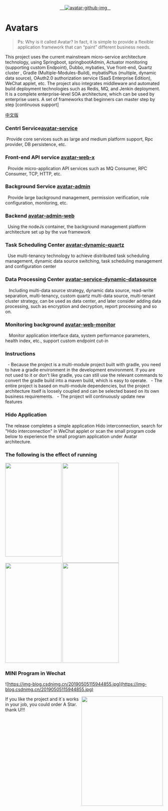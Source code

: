 <p align="center">
  <a href="http://avatar.wlgdo.com">
   <img alt="avatar-github-img" src="https://repository-images.githubusercontent.com/182984652/8992b700-7337-11e9-9c04-df8b5f02c21e">
  </a>
</p>

# Avatars
>Ps: Why is it called Avatar? In fact, it is simple to provide a flexible application framework that can “paint” different business needs.

This project uses the current mainstream micro-service architecture technology, using Springboot, springbootAdmin, Actuator monitoring (supporting custom Endpoint), Dubbo, mybaties, Vue front-end, Quartz cluster
, Gradle (Multiple-Modules-Build), mybatisPlus (multiple, dynamic data source), OAuth2.0 authorization service (SaaS Enterprise Edition), WeChat applet, etc.
The project also integrates middleware and automated build deployment technologies such as Redis, MQ, and Jenkin deployment.
It is a complete enterprise-level SOA architecture, which can be used by enterprise users. A set of frameworks that beginners can master step by step [continuous support]  

[中文版](https://github.com/wligang/avatars/blob/master/README_CN.md)  

### Centrl Service[avatar-service](https://github.com/wligang/avatars/tree/master/avatar-service)
 Provide core services such as large and medium platform support, Rpc provider, DB persistence, etc.

### Front-end API service [avatar-web-x](https://github.com/wligang/avatars/tree/master/avatar-web)
  Provide micro-application API services such as MQ Consumer, RPC Consumer, TCP, HTTP, etc.

### Background Service [avatar-admin](https://github.com/wligang/avatars/tree/master/avatar-admin)
  Provide large background management, permission verification, role configuration, monitoring, etc.
  
### Backend [avatar-admin-web](https://github.com/wligang/avatars/tree/master/avatar-admin-web)
  Using the nodeJs container, the background management platform architecture set up by the vue framework
  
### Task Scheduling Center [avatar-dynamic-quartz](https://github.com/wligang/avatars/tree/master/avatar-dynamic-quartz)
  Use multi-tenancy technology to achieve distributed task scheduling management, dynamic data source switching, task scheduling management and configuration center

### Data Processing Center [avatar-service-dynamic-datasource](https://github.com/wligang/avatars/tree/master/avatar-service-dynamic-datasource) 
   Including multi-data source strategy, dynamic data source, read-write separation, multi-tenancy, custom quartz multi-data source, multi-tenant cluster strategy, can be used as data center, and later consider adding data processing, such as encryption and decryption, report processing and so on.

### Monitoring background [avatar-web-monitor](https://github.com/wligang/avatars/tree/master/avatar-web-monitor)
   Monitor application interface data, system performance parameters, health index, etc., support custom endpoint cut-in

### Instructions
  - Because the project is a multi-module project built with gradle, you need to have a gradle environment in the development environment. If you are not used to it or don't like gradle, you can still use the relevant commands to convert the gradle build into a maven build, which is easy to operate.
  - The entire project is based on multi-module dependencies, but the project architecture itself is loosely coupled and can be selected based on its own business requirements.
  - The project will continuously update new features

### Hido Application

The release completes a simple application Hido interconnection, search for "Hido interconnection" in WeChat applet or scan the small program code below to experience the small program application under Avatar architecture.

### The following is the effect of running

<img src="https://img-blog.csdnimg.cn/20190506121130640.jpg" width = "180" height = "300" div align="left"/>

<img src="https://img-blog.csdnimg.cn/20190506121145624.jpg" width = "180" height = "320" div align="left"/>

<img src="https://img-blog.csdnimg.cn/20190506121156678.jpg" width = "180" height = "320" div align="left"/>

<img src="https://img-blog.csdnimg.cn/20190506121209283.jpg" width = "180" height = "320" div align=""/>



### MINI Program in Wechat
![https://img-blog.csdnimg.cn/20190505115944855.jpg](https://img-blog.csdnimg.cn/20190505115944855.jpg)

<img src="http://img.wlgdo.com/avatar/avatar-wechat.png" width = "260" height = "350" div align="right" />

If you like the project and it`s works in your job, you could order A Star. thank U!!!
